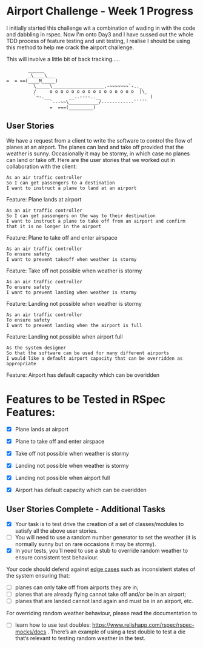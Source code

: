 Airport Challenge - Week 1 Progress
====================================
I initially started this challenge wit a combination of wading in with the code and dabbling in rspec. Now I'm onto Day3 and I have sussed out the whole TDD process of feature testing and unit testing, I realise I should be using this method to help me crack the airport challenge.

This will involve a little bit of back tracking.....


```
        ______
        _\____\___
=  = ==(____M_____)
          \_____\___________________,-~~~~~~~`-.._
          /     o o o o o o o o o o o o o o o o  |\_
          `~-.__       __..----..__                  )
                `---~~\___________/------------`````
                =  ===(_________)

```

User Stories
------------

We have a request from a client to write the software to control the flow of planes at an airport. The planes can land and take off provided that the weather is sunny. Occasionally it may be stormy, in which case no planes can land or take off.  Here are the user stories that we worked out in collaboration with the client:

```
As an air traffic controller 
So I can get passengers to a destination 
I want to instruct a plane to land at an airport 
```

Feature: Plane lands at airport

```
As an air traffic controller 
So I can get passengers on the way to their destination 
I want to instruct a plane to take off from an airport and confirm that it is no longer in the airport
```

Feature: Plane to take off and enter airspace

```
As an air traffic controller 
To ensure safety 
I want to prevent takeoff when weather is stormy 
```

Feature: Take off not possible when weather is stormy

```
As an air traffic controller 
To ensure safety 
I want to prevent landing when weather is stormy 
```

Feature: Landing not possible when weather is stormy

```
As an air traffic controller 
To ensure safety 
I want to prevent landing when the airport is full 
```

Feature: Landing not possible when airport full

```
As the system designer
So that the software can be used for many different airports
I would like a default airport capacity that can be overridden as appropriate
```
Feature: Airport has default capacity which can be overidden

Features to be Tested in RSpec Features:
========================================
- [x] Plane lands at airport  
- [x] Plane to take off and enter airspace  
- [x] Take off not possible when weather is stormy  
- [x] Landing not possible when weather is stormy  
- [x] Landing not possible when airport full  
- [x] Airport has default capacity which can be overidden  


## User Stories Complete - Additional Tasks

- [x] Your task is to test drive the creation of a set of classes/modules to satisfy all the above user stories.  
- [ ] You will need to use a random number generator to set the weather (it is normally sunny but on rare occasions it may be stormy).  
- [x] In your tests, you'll need to use a stub to override random weather to ensure consistent test behaviour.  

Your code should defend against [edge cases](http://programmers.stackexchange.com/questions/125587/what-are-the-difference-between-an-edge-case-a-corner-case-a-base-case-and-a-b) such as inconsistent states of the system ensuring that: 
- [ ] planes can only take off from airports they are in;  
- [ ] planes that are already flying cannot take off and/or be in an airport;  
- [ ] planes that are landed cannot land again and must be in an airport, etc.  

For overriding random weather behaviour, please read the documentation to  
- [ ] learn how to use test doubles: https://www.relishapp.com/rspec/rspec-mocks/docs . There’s an example of using a test double to test a die that’s relevant to testing random weather in the test.  

